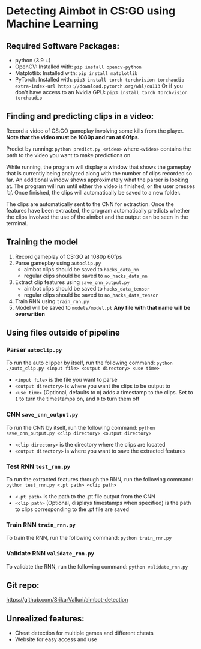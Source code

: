# Detecting Aimbot in CS:GO using Machine Learning
## Required Software Packages:
- python (3.9 +) 
- OpenCV:
Installed with: `pip install opencv-python`
- Matplotlib:
Installed with: `pip install matplotlib`
- PyTorch:
Installed with: `pip3 install torch torchvision torchaudio --extra-index-url https://download.pytorch.org/whl/cu113`
Or if you don't have access to an Nvidia GPU: `pip3 install torch torchvision torchaudio`


## Finding and predicting clips in a video:

Record a video of CS:GO gameplay involving some kills from the player. 
**Note that the video must be 1080p and run at 60fps.**

Predict by running: `python predict.py <video>` where `<video>` contains the path to the video you want to make predictions on

While running, the program will display a window that shows the gameplay that is currently being analyzed along with the number of clips recorded so far. An additional window shows approximately what the parser is looking at. The program will run until either the video is finished, or the user presses ‘q’. Once finished, the clips will automatically be saved to a new folder.

The clips are automatically sent to the CNN for extraction. Once the features have been extracted, the program automatically predicts whether the clips involved the use of the aimbot and the output can be seen in the terminal. 

## Training the model
1. Record gameplay of CS:GO at 1080p 60fps
2. Parse gameplay using `autoclip.py` 
	- aimbot clips should be saved to `hacks_data_nn`
	- regular clips should be saved to `no_hacks_data_nn`
3. Extract clip features using `save_cnn_output.py`
	- aimbot clips should be saved to `hacks_data_tensor`
	- regular clips should be saved to `no_hacks_data_tensor`
4. Train RNN using `train_rnn.py`
5. Model will be saved to `models/model.pt` **Any file with that name will be overwritten**


## Using files outside of pipeline
### Parser `autoclip.py`
To run the auto clipper by itself, run the following command: `python ./auto_clip.py <input file> <output directory> <use time>`
- `<input file>` is the file you want to parse
- `<output directory>` is where you want the clips to be output to
- `<use time>` (Optional, defaults to `0`)  adds a timestamp to the clips. Set to `1` to turn the timestamps on, and `0` to turn them off

### CNN `save_cnn_output.py`
To run the CNN by itself, run the following command: `python save_cnn_output.py <clip directory> <output directory>`
- `<clip directory>` is the directory where the clips are located
- `<output directory>` is where you want to save the extracted features 

### Test RNN `test_rnn.py`
To run the extracted features through the RNN, run the following command: `python test_rnn.py <.pt path> <clip path>`
- `<.pt path>` is the path to the .pt file output from the CNN
- `<clip path>` (Optional, displays timestamps when specified) is the path to clips corresponding to the .pt file are saved

### Train RNN `train_rnn.py`
To train the RNN, run the following command: `python train_rnn.py`

### Validate RNN `validate_rnn.py`
To validate the RNN, run the following command: `python validate_rnn.py`

## Git repo:

https://github.com/SrikarValluri/aimbot-detection

## Unrealized features:
- Cheat detection for multiple games and different cheats
- Website for easy access and use
